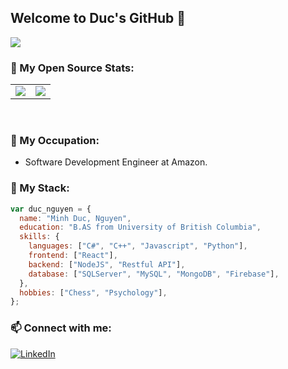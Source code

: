 ## Welcome to Duc's GitHub 👋

<p align="left">
	<a href="https://github.com/minhducubc97">
		<img src="https://komarev.com/ghpvc/?username=minhducubc97">
	</a>
</p>

### 👤 My Open Source Stats:

<table>
	<tr>
		<td>
			<img src="https://i.pinimg.com/originals/97/87/77/978777f3dbbe42ed7be1b3c09912ca6c.gif"/>
		</td>
		<td>
			<img src="https://github-readme-stats.vercel.app/api?username=minhducubc97&theme=outrun&show_icons=true" />
		</td>
	</tr>
</table>
<br/>

### 🤔 My Occupation:

- Software Development Engineer at Amazon.

### 💭 My Stack:

```js
var duc_nguyen = {
  name: "Minh Duc, Nguyen",
  education: "B.AS from University of British Columbia",
  skills: {
    languages: ["C#", "C++", "Javascript", "Python"],
    frontend: ["React"],
    backend: ["NodeJS", "Restful API"],
    database: ["SQLServer", "MySQL", "MongoDB", "Firebase"],
  },
  hobbies: ["Chess", "Psychology"],
};
```

### 📫 Connect with me: 
[![LinkedIn](https://img.shields.io/badge/%20-LinkedIn-black?color=14171A&labelColor=212121&logo=linkedin&logoColor=blue)](https://www.linkedin.com/in/duc-nguyen-096881130/)
